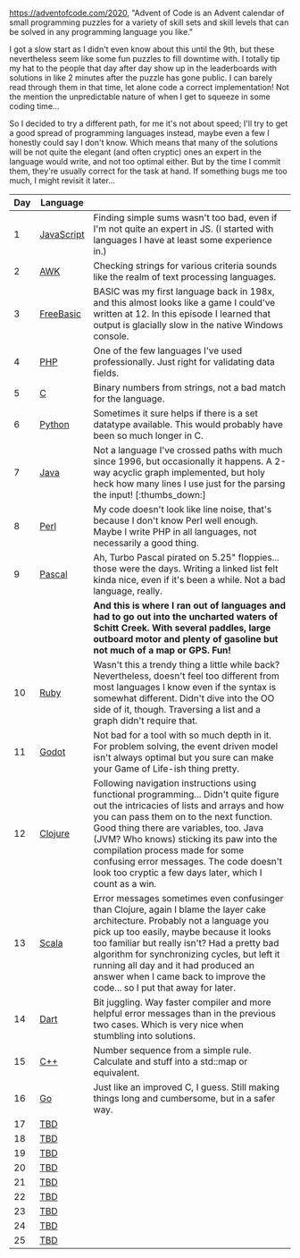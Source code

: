 https://adventofcode.com/2020, "Advent of Code is an Advent calendar of small programming puzzles for a variety of skill sets and skill levels that can be solved in any programming language you like."

I got a slow start as I didn't even know about this until the 9th, but these nevertheless seem like some fun puzzles to fill downtime with. I totally tip my hat to the people  that day after day show up in the leaderboards with solutions in like 2 minutes after the puzzle has gone public. I can barely read through them in that time, let alone code a correct implementation! Not the mention the unpredictable nature of when I get to squeeze in some coding time...

So I decided to try a different path, for me it's not about speed; I'll try to get a good spread of programming languages instead, maybe even a few I honestly could say I don't know. Which means that many of the solutions will be not quite the elegant (and often cryptic) ones an expert in the language would write, and not too optimal either. But by the time I commit them, they're usually correct for the task at hand. If something bugs me too much, I might revisit it later...

|Day|Language   |                  |
|---|-----------|------------------|
|1 | [JavaScript](https://github.com/softrabbit/aoc2020/tree/master/1) | Finding simple sums wasn't too bad, even if I'm not quite an expert in JS. (I started with languages I have at least some experience in.)|
|2 | [AWK](https://github.com/softrabbit/aoc2020/tree/master/2)        | Checking strings for various criteria sounds like the realm of text processing languages. |
|3 | [FreeBasic](https://github.com/softrabbit/aoc2020/tree/master/3)  | BASIC was my first language back in 198x, and this almost looks like a game I could've written at 12. In this episode I learned that output is glacially slow in the native Windows console. |
|4 | [PHP](https://github.com/softrabbit/aoc2020/tree/master/4)        | One of the few languages I've used professionally. Just right for validating data fields. |
|5 | [C](https://github.com/softrabbit/aoc2020/tree/master/5)          | Binary numbers from strings, not a bad match for the language. |
|6 | [Python](https://github.com/softrabbit/aoc2020/tree/master/6)     | Sometimes it sure helps if there is a set datatype available. This would probably have been so much longer in C. |
|7 | [Java](https://github.com/softrabbit/aoc2020/tree/master/7)       | Not a language I've crossed paths with much since 1996, but occasionally it happens. A 2-way acyclic graph implemented, but holy heck how many lines I use just for the parsing the input! [:thumbs_down:] |
|8 | [Perl](https://github.com/softrabbit/aoc2020/tree/master/8)       | My code doesn't look like line noise, that's because I don't know Perl well enough. Maybe I write PHP in all languages, not necessarily a good thing.
|9 | [Pascal](https://github.com/softrabbit/aoc2020/tree/master/9)     | Ah, Turbo Pascal pirated on 5.25" floppies... those were the days. Writing a linked list felt kinda nice, even if it's been a while. Not a bad language, really.|
|   |           | **And this is where I ran out of languages and had to go out into the uncharted waters of Schitt Creek. With several paddles, large outboard motor and plenty of gasoline but not much of a map or GPS. Fun!**
|10 | [Ruby](https://github.com/softrabbit/aoc2020/tree/master/10)      | Wasn't this a trendy thing a little while back? Nevertheless, doesn't feel too different from most languages I know even if the syntax is somewhat different. Didn't dive into the OO side of it, though. Traversing a list and a graph didn't require that.|
|11 | [Godot](https://github.com/softrabbit/aoc2020/tree/master/11)     | Not bad for a tool with so much depth in it. For problem solving, the event driven model isn't always optimal but you sure can make your Game of Life-ish thing pretty.
|12 | [Clojure](https://github.com/softrabbit/aoc2020/tree/master/12)   | Following navigation instructions using functional programming... Didn't quite figure out the intricacies of lists and arrays and how you can pass them on to the next function. Good thing there are variables, too. Java (JVM? Who knows) sticking its paw into the compilation process made for some confusing error messages. The code doesn't look too cryptic a few days later, which I count as a win.
|13 | [Scala](https://github.com/softrabbit/aoc2020/tree/master/13)     | Error messages sometimes even confusinger than Clojure, again I blame the layer cake architecture. Probably not a language you pick up too easily, maybe because it looks too familiar but really isn't? Had a pretty bad algorithm for synchronizing cycles, but left it running all day and it had produced an answer when I came back to improve the code... so I put that away for later.|
|14 | [Dart](https://github.com/softrabbit/aoc2020/tree/master/14)      | Bit juggling. Way faster compiler and more helpful error messages than in the previous two cases. Which is very nice when stumbling into solutions. |
|15 | [C++](https://github.com/softrabbit/aoc2020/tree/master/15)       | Number sequence from a simple rule. Calculate and stuff into a std::map or equivalent.
|16 | [Go](https://github.com/softrabbit/aoc2020/tree/master/16)        | Just like an improved C, I guess. Still making things long and cumbersome, but in a safer way.
|17 | [TBD](https://github.com/softrabbit/aoc2020/tree/master/17)          |
|18 | [TBD](https://github.com/softrabbit/aoc2020/tree/master/18)          |
|19 | [TBD](https://github.com/softrabbit/aoc2020/tree/master/19)          |
|20 | [TBD](https://github.com/softrabbit/aoc2020/tree/master/20)          |
|21 | [TBD](https://github.com/softrabbit/aoc2020/tree/master/21)          |
|22 | [TBD](https://github.com/softrabbit/aoc2020/tree/master/22)          |
|23 | [TBD](https://github.com/softrabbit/aoc2020/tree/master/23)          |
|24 | [TBD](https://github.com/softrabbit/aoc2020/tree/master/24)          |
|25 | [TBD](https://github.com/softrabbit/aoc2020/tree/master/25)          |
